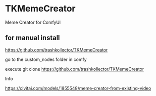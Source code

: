 # TKMemeCreator
Meme Creator for ComfyUI


for manual install
---------------------
https://github.com/trashkollector/TKMemeCreator

go to the custom_nodes folder in comfy

execute 
git clone https://github.com/trashkollector/TKMemeCreator

Info

https://civitai.com/models/1855548/meme-creator-from-existing-video



